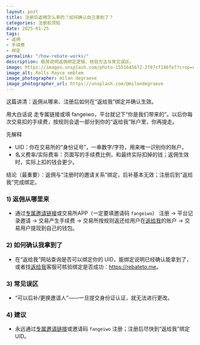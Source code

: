```yaml
---
layout: post
title: 注册后返佣怎么来的？如何确认自己拿到了？
categories: 注册前须知
date: 2025-01-25
tags:
- 返佣
- 手续费
- 绑定
permalink: "/how-rebate-works/"
description: 极简说明返佣绑定逻辑、核验方法与常见误区。
image: https://images.unsplash.com/photo-1551645672-2f87cf186fe7?crop=entropy&cs=tinysrgb&fit=max&fm=jpg&ixid=M3w4MDE0MTh8MHwxfHNlYXJjaHw1fHxyZWJhdGUtcmVnaXN0cmF0aW9uLWNvbmZpcm1hdGlvbnxlbnwwfDB8fHwxNzU3MzE5NDIwfDA&ixlib=rb-4.1.0&q=80&w=1080
image_alt: Rolls Royce emblem
image_photographer: milan degraeve
image_photographer_url: https://unsplash.com/@milandegraeve
---
```

这篇讲清：返佣从哪来、注册后如何在“返给我”绑定并确认生效。

用大白话说
走专属链接或填 fangeiwo，平台就记下“你是我们带来的”。以后你每次交易扣的手续费，按规则会退一部分到你的“返给我”账户里，你再提走。

先解释
- UID：你在交易所的“身份证号”，一串数字/字符，用来唯一识别你的账户。
- 名义费率/实际费率：页面写的手续费比例，和最终实际扣掉的钱；返佣生效时，实际上扣的钱会更少。

结论（最重要）：返佣与“注册时的邀请关系”绑定，后补基本无效；注册后到“返给我”完成绑定。

### 1) 返佣从哪里来
- 通过[专属邀请链接](https://rebateto.me/invite_links)或交易所APP（一定要填邀请码 `fangeiwo`） 注册 → 平台记录邀请 → 交易产生手续费 → 交易所按规则返还给用户在[返给我](https://rebateto.me)的账户  → 交易用户提现到自己的钱包。

### 2) 如何确认我拿到了
- 在“返给我”网站查询是否可以绑定你的 UID，能绑定说明已经确认能拿到了，或者找[返给我](https://rebateto.me)客服可核验绑定是否成功：<https://rebateto.me>。

### 3) 常见误区
- “可以后补/更换邀请人”——一旦提交身份证认证，就无法进行更改。

### 4) 建议
- 永远通过[专属邀请链接](https://rebateto.me/invite_links)或邀请码 `fangeiwo` 注册；注册后尽快到“返给我”绑定 UID。


